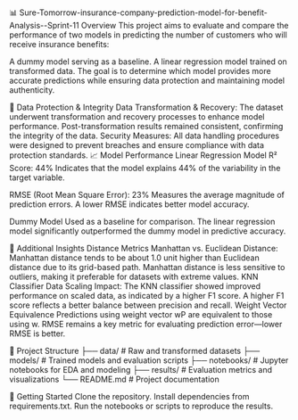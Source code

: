 
📊 Sure-Tomorrow-insurance-company-prediction-model-for-benefit-Analysis--Sprint-11
Overview
This project aims to evaluate and compare the performance of two models in predicting the number of customers who will receive insurance benefits:

A dummy model serving as a baseline.
A linear regression model trained on transformed data.
The goal is to determine which model provides more accurate predictions while ensuring data protection and maintaining model authenticity.

🔐 Data Protection & Integrity
Data Transformation & Recovery: The dataset underwent transformation and recovery processes to enhance model performance. Post-transformation results remained consistent, confirming the integrity of the data.
Security Measures: All data handling procedures were designed to prevent breaches and ensure compliance with data protection standards.
📈 Model Performance
Linear Regression Model
R² Score: 44%
Indicates that the model explains 44% of the variability in the target variable.

RMSE (Root Mean Square Error): 23%
Measures the average magnitude of prediction errors. A lower RMSE indicates better model accuracy.

Dummy Model
Used as a baseline for comparison. The linear regression model significantly outperformed the dummy model in predictive accuracy.

🧠 Additional Insights
Distance Metrics
Manhattan vs. Euclidean Distance:
Manhattan distance tends to be about 1.0 unit higher than Euclidean distance due to its grid-based path.
Manhattan distance is less sensitive to outliers, making it preferable for datasets with extreme values.
KNN Classifier
Data Scaling Impact:
The KNN classifier showed improved performance on scaled data, as indicated by a higher F1 score.
A higher F1 score reflects a better balance between precision and recall.
Weight Vector Equivalence
Predictions using weight vector wP are equivalent to those using w.
RMSE remains a key metric for evaluating prediction error—lower RMSE is better.

📂 Project Structure
├── data/                  # Raw and transformed datasets
├── models/                # Trained models and evaluation scripts
├── notebooks/             # Jupyter notebooks for EDA and modeling
├── results/               # Evaluation metrics and visualizations
└── README.md              # Project documentation

🚀 Getting Started
Clone the repository.
Install dependencies from requirements.txt.
Run the notebooks or scripts to reproduce the results.
